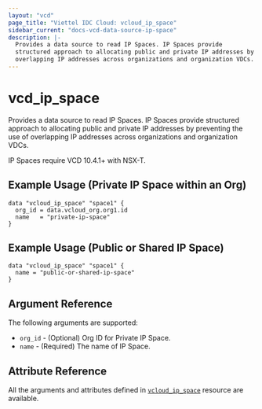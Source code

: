 ```yaml
---
layout: "vcd"
page_title: "Viettel IDC Cloud: vcloud_ip_space"
sidebar_current: "docs-vcd-data-source-ip-space"
description: |-
  Provides a data source to read IP Spaces. IP Spaces provide 
  structured approach to allocating public and private IP addresses by preventing the use of 
  overlapping IP addresses across organizations and organization VDCs.
---
```


# vcd\_ip\_space

Provides a data source to read IP Spaces. IP Spaces provide structured approach to allocating public
and private IP addresses by preventing the use of overlapping IP addresses across organizations and
organization VDCs.

IP Spaces require VCD 10.4.1+ with NSX-T.

## Example Usage (Private IP Space within an Org)

```hcl
data "vcloud_ip_space" "space1" {
  org_id = data.vcloud_org.org1.id
  name   = "private-ip-space"
}
```

## Example Usage (Public or Shared IP Space)
```hcl
data "vcloud_ip_space" "space1" {
  name = "public-or-shared-ip-space"
}
```

## Argument Reference

The following arguments are supported:

* `org_id` - (Optional) Org ID for Private IP Space.
* `name` - (Required) The name of IP Space.

## Attribute Reference

All the arguments and attributes defined in
[`vcloud_ip_space`](/providers/vmware/vcd/latest/docs/resources/ip_space) resource are available.
